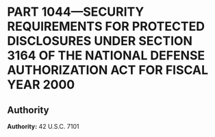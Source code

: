 # PART 1044—SECURITY REQUIREMENTS FOR PROTECTED DISCLOSURES UNDER SECTION 3164 OF THE NATIONAL DEFENSE AUTHORIZATION ACT FOR FISCAL YEAR 2000 


## Authority

**Authority:** 42 U.S.C. 7101 

